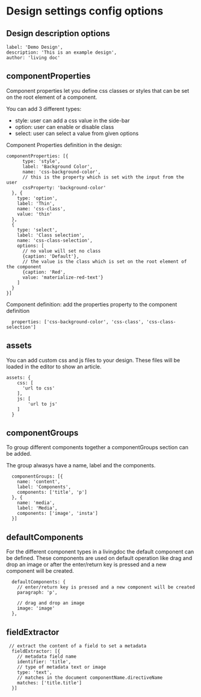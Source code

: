 # Design settings config options
## Design description options
```
label: 'Demo Design',
description: 'This is an example design',
author: 'living doc'
```
## componentProperties
Component properties let you define css classes or styles that can be set on
the root element of a component.

You can add 3 different types: 
- style: user can add a css value in the side-bar
- option: user can enable or disable class
- select: user can select a value from given options


Component Properties definition in the design:
```
componentProperties: [{
      type: 'style',
      label: 'Background Color',
      name: 'css-background-color',
      // this is the property which is set with the input from the user
      cssProperty: 'background-color'
  }, {
    type: 'option',
    label: 'Thin',
    name: 'css-class',
    value: 'thin'
  },
  {
    type: 'select',
    label: 'Class selection',
    name: 'css-class-selection',
    options: [
      // no value will set no class
      {caption: 'Default'},
      // the value is the class which is set on the root element of the component
      {caption: 'Red',
      value: 'materialize-red-text'}
    ]
  }
}]
```

Component definition:
add the properties property to the component definition
```
  properties: ['css-background-color', 'css-class', 'css-class-selection']
```
## assets
You can add custom css and js files to your design. These files will be loaded in the editor to show an article.

```
assets: {
    css: [
      'url to css'
    ], 
    js: [
        'url to js'
    ]
  }
```

## componentGroups
To group different components together a componentGroups section can be added. 

The group alwasys have a name, label and the components.
```
  componentGroups: [{
    name: 'content',
    label: 'Components',
    components: ['title', 'p']
  }, {
    name: 'media',
    label: 'Media',
    components: ['image', 'insta']
  }]
```

## defaultComponents
For the different component types in a livingdoc the default component can be defined. 
These components are used on default operation like drag and drop an image or after the enter/return key is pressed and a new component will be created.

```
  defaultComponents: {
    // enter/return key is pressed and a new component will be created
    paragraph: 'p',

    // drag and drop an image
    image: 'image'
  },
```

## fieldExtractor
```
 // extract the content of a field to set a metadata 
  fieldExtractor: [{
    // metadata field name
    identifier: 'title',
    // type of metadata text or image
    type: 'text',
    // matches in the document componentName.directiveName
    matches: ['title.title']
  }]
```